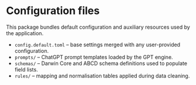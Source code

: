 # Configuration files

This package bundles default configuration and auxiliary resources used by the
application.

- `config.default.toml` – base settings merged with any user-provided
  configuration.
- `prompts/` – ChatGPT prompt templates loaded by the GPT engine.
- `schemas/` – Darwin Core and ABCD schema definitions used to populate field
  lists.
- `rules/` – mapping and normalisation tables applied during data cleaning.
